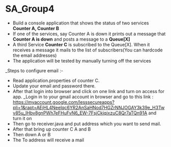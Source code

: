 # SA_Group4

* Build a console application that shows the status of two services __Counter A, Counter B__
* If one of the services, say Counter A is down it prints out a message that __Counter A is down__ and posts a message to a __Queue[X]__
* A third Service __Counter C__ is subscribed to the Queue[X]. When it receives a message it mails to the list of subscribers(You can hardcode the email addresses)
* The application will be tested by manually turning off the services




_Steps to configure email :- 

* Read application.properties of counter C.
* Update your email and password there.
* After that login into browser and click on one link and turn on access for app.
 _Login in to your gmail account in browser and go to this link : https://myaccount.google.com/lesssecureapps?pli=1&rapt=AEjHL4Neelqc6YR2AnSaHNod7HGZrNNJOGAY3k39e_H3Twv85u_IHbv8gnPWh7eFHuFvN6_EW-7FsjCkjqixzuC8Qr7aTQn91A  and turn it on
* Then go to receiver.java and put  address which you want to send mail.
* After that bring up counter C A and B
* Then down A or B
* The To address will receive a mail
